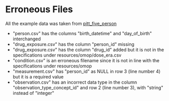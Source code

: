# Erroneous Files

All the example data was taken from [pitt_five_person](https://github.com/all-of-us/curation/blob/develop/data_steward/test/test_data/pitt_five_person/)

 * "person.csv" has the columns "birth_datetime" and "day_of_birth" interchanged
 * "drug_exposure.csv" has the column "person_id" missing
 * "drug_exposure.csv" has the column "drug_id" added but it is not in the specifications under resources/omop/dose_era.csv
 * "condition.csv" is an erroneous filename since it is not in line with the specifications under resources/omop
 * "measurement.csv" has "person_id" as NULL in row 3 (line number 4) but it is a required value
 * "observation.csv" has an incorrect data type in the column "observation_type_concept_id" and row 2 (line number 3), with "string" instead of "integer"
